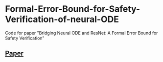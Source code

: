 # Formal-Error-Bound-for-Safety-Verification-of-neural-ODE
Code for paper "Bridging Neural ODE and ResNet: A Formal Error Bound for Safety Verification"

## [Paper](https://arxiv.org/abs/2309.01213) 
